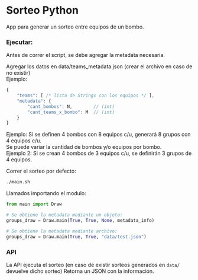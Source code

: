 # Sorteo Python

App para generar un sorteo entre equipos de un bombo. 

### Ejecutar:

Antes de correr el script, se debe agregar la metadata necesaria.  

Agregar los datos en data/teams_metadata.json (crear el archivo en caso de no existir)  
Ejemplo:
```js
{
    "teams": [ /* lista de Strings con los equipos */ ],
    "metadata": {
        "cant_bombos": N,        // (int)
        "cant_teams_x_bombo": M  // (int)
    }
}
```
Ejemplo: Si se definen 4 bombos con 8 equipos c/u, generará 8 grupos con 4 equipos c/u.  
Se puede variar la cantidad de bombos y/o equipos por bombo.  
Ejemplo 2: Si se crean 4 bombos de 3 equipos c/u, se definirán 3 grupos de 4 equipos.  

Correr el sorteo por defecto:
```bash
./main.sh
```

Llamados importando el modulo:
```py
from main import Draw

# Se obtiene la metadata mediante un objeto:
groups_draw = Draw.main(True, True, None, metadata_info)

# Se obtiene la metadata mediante archivo:
groups_draw = Draw.main(True, True, "data/test.json")
```


### API
La API ejecuta el sorteo (en caso de existir sorteos generados en `data/` devuelve dicho sorteo)
Retorna un JSON con la información.

